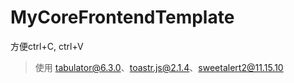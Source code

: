 # MyCoreFrontendTemplate
方便ctrl+C, ctrl+V

> 使用 tabulator@6.3.0、toastr.js@2.1.4、sweetalert2@11.15.10
